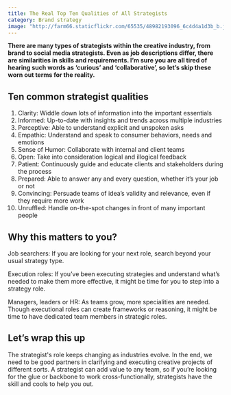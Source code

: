 ```yaml
---
title: The Real Top Ten Qualities of All Strategists 
category: Brand strategy
image: "http://farm66.staticflickr.com/65535/48982193096_6c4d4a1d3b_b.jpg"
---
```


**There are many types of strategists within the creative industry, from brand to social media strategists. Even as job descriptions differ, there are similarities in skills and requirements. I’m sure you are all tired of hearing such words as ‘curious’ and ‘collaborative’, so let’s skip these worn out terms for the reality.** 

## Ten common strategist qualities

1. Clarity: Widdle down lots of information into the important essentials
2. Informed: Up-to-date with insights and trends across multiple industries 
3. Perceptive: Able to understand explicit and unspoken asks
4. Empathic: Understand and speak to consumer behaviors, needs and emotions 
5. Sense of Humor: Collaborate with internal and client teams
6. Open: Take into consideration logical and illogical feedback
7. Patient: Continuously guide and educate clients and stakeholders during the process 
8. Prepared: Able to answer any and every question, whether it’s your job or not
9. Convincing: Persuade teams of idea’s validity and relevance, even if they require more work
10. Unruffled: Handle on-the-spot changes in front of many important people

## Why this matters to you?

Job searchers: If you are looking for your next role, search beyond your usual strategy type.

Execution roles: If you’ve been executing strategies and understand what’s needed to make them more effective, it might be time for you to step into a strategy role.

Managers, leaders or HR: As teams grow, more specialities are needed. Though executional roles can create frameworks or reasoning, it might be time to have dedicated team members in strategic roles.

## Let’s wrap this up

The strategist's role keeps changing as industries evolve. In the end, we need to be good partners in clarifying and executing creative projects of different sorts. A strategist can add value to any team, so if you’re looking for the glue or backbone to work cross-functionally, strategists have the skill and cools to help you out.